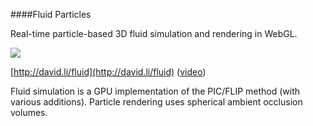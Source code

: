 ####Fluid Particles

Real-time particle-based 3D fluid simulation and rendering in WebGL.

![](http://david.li/images/fluidgithub.png)

[http://david.li/fluid](http://david.li/fluid) ([video](http://www.youtube.com/watch?v=DhNt_A3k4B4))

Fluid simulation is a GPU implementation of the PIC/FLIP method (with various additions). Particle rendering uses spherical ambient occlusion volumes.
